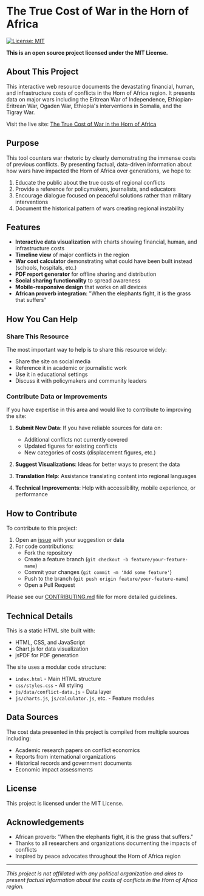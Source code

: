 # The True Cost of War in the Horn of Africa

[![License: MIT](https://img.shields.io/badge/License-MIT-yellow.svg)](https://opensource.org/licenses/MIT)

**This is an open source project licensed under the MIT License.**

## About This Project

This interactive web resource documents the devastating financial, human, and infrastructure costs of conflicts in the Horn of Africa region. It presents data on major wars including the Eritrean War of Independence, Ethiopian-Eritrean War, Ogaden War, Ethiopia's interventions in Somalia, and the Tigray War.

Visit the live site: [The True Cost of War in the Horn of Africa](https://horn-of-africa-costs.netlify.app)

## Purpose

This tool counters war rhetoric by clearly demonstrating the immense costs of previous conflicts. By presenting factual, data-driven information about how wars have impacted the Horn of Africa over generations, we hope to:

1. Educate the public about the true costs of regional conflicts
2. Provide a reference for policymakers, journalists, and educators
3. Encourage dialogue focused on peaceful solutions rather than military interventions
4. Document the historical pattern of wars creating regional instability

## Features

- **Interactive data visualization** with charts showing financial, human, and infrastructure costs
- **Timeline view** of major conflicts in the region
- **War cost calculator** demonstrating what could have been built instead (schools, hospitals, etc.)
- **PDF report generator** for offline sharing and distribution
- **Social sharing functionality** to spread awareness
- **Mobile-responsive design** that works on all devices
- **African proverb integration**: "When the elephants fight, it is the grass that suffers"

## How You Can Help

### Share This Resource

The most important way to help is to share this resource widely:
- Share the site on social media
- Reference it in academic or journalistic work
- Use it in educational settings
- Discuss it with policymakers and community leaders

### Contribute Data or Improvements

If you have expertise in this area and would like to contribute to improving the site:

1. **Submit New Data**: If you have reliable sources for data on:
   - Additional conflicts not currently covered
   - Updated figures for existing conflicts
   - New categories of costs (displacement figures, etc.)

2. **Suggest Visualizations**: Ideas for better ways to present the data

3. **Translation Help**: Assistance translating content into regional languages

4. **Technical Improvements**: Help with accessibility, mobile experience, or performance

## How to Contribute

To contribute to this project:

1. Open an [issue](https://github.com/takhedmzoUsbmy4629/HornOfAfrica-ConflictCosts/issues) with your suggestion or data
2. For code contributions:
   - Fork the repository
   - Create a feature branch (`git checkout -b feature/your-feature-name`)
   - Commit your changes (`git commit -m 'Add some feature'`)
   - Push to the branch (`git push origin feature/your-feature-name`)
   - Open a Pull Request

Please see our [CONTRIBUTING.md](CONTRIBUTING.md) file for more detailed guidelines.

## Technical Details

This is a static HTML site built with:
- HTML, CSS, and JavaScript
- Chart.js for data visualization
- jsPDF for PDF generation

The site uses a modular code structure:
- `index.html` - Main HTML structure
- `css/styles.css` - All styling
- `js/data/conflict-data.js` - Data layer
- `js/charts.js`, `js/calculator.js`, etc. - Feature modules

## Data Sources

The cost data presented in this project is compiled from multiple sources including:
- Academic research papers on conflict economics
- Reports from international organizations
- Historical records and government documents
- Economic impact assessments

## License

This project is licensed under the MIT License.

## Acknowledgements

- African proverb: "When the elephants fight, it is the grass that suffers."
- Thanks to all researchers and organizations documenting the impacts of conflicts
- Inspired by peace advocates throughout the Horn of Africa region

---

*This project is not affiliated with any political organization and aims to present factual information about the costs of conflicts in the Horn of Africa region.*